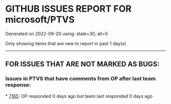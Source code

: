 
# GITHUB ISSUES REPORT FOR microsoft/PTVS


Generated on 2022-09-20 using: stale=30, all=0


Only showing items that are new to report in past 1 day(s)


---

## FOR ISSUES THAT ARE NOT MARKED AS BUGS:


### Issues in PTVS that have comments from OP after last team response:


\* [7165](https://github.com/microsoft/PTVS/issues/7165 "&quot;Ignore these local items&quot; doesn't work when first click"): OP responded 0 days ago but team last responded 0 days ago
